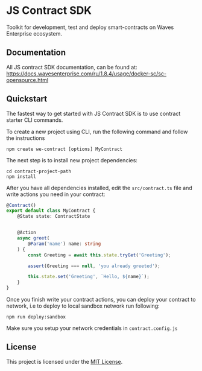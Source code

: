 # JS Contract SDK

Toolkit for development, test and deploy smart-contracts on Waves Enterprise ecosystem.


## Documentation

All JS contract SDK documentation, can be found at:
https://docs.wavesenterprise.com/ru/1.8.4/usage/docker-sc/sc-opensource.html


## Quickstart

The fastest way to get started with JS Contract SDK is to use contract starter CLI commands.

To create a new project using CLI, run the following command and follow the instructions

```npm
npm create we-contract [options] MyContract
```

The next step is to install new project dependencies:

```npm
cd contract-project-path
npm install
```

After you have all dependencies installed, edit the `src/contract.ts` file and write actions you need in your contract:

```typescript
@Contract()
export default class MyContract {
    @State state: ContractState


    @Action
    async greet(
        @Param('name') name: string
    ) {
        const Greeting = await this.state.tryGet('Greeting');

        assert(Greeting === null, 'you already greeted');

        this.state.set('Greeting', `Hello, ${name}`);
    }
}
```


Once you finish write your contract actions, you can deploy your contract to network, i.e to deploy to local sandbox network run following: 

```npm 
npm run deploy:sandbox
```

Make sure you setup your network credentials in ```contract.config.js```

## License

This project is licensed under the [MIT License](LICENSE).